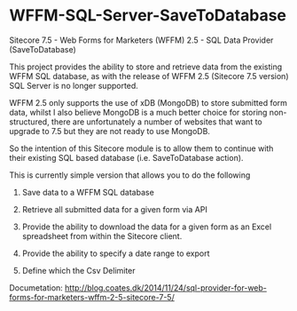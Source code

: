 WFFM-SQL-Server-SaveToDatabase
==============================

Sitecore 7.5 - Web Forms for Marketers (WFFM) 2.5 - SQL Data Provider (SaveToDatabase)

This project provides the ability to store and retrieve data from the existing WFFM SQL database, as with the release of WFFM 2.5 (Sitecore 7.5 version) SQL Server is no longer supported. 

WFFM 2.5 only supports the use of xDB (MongoDB) to store submitted form data, whilst I also believe MongoDB is a much better choice for storing non-structured, there are unfortunately a number of websites that want to upgrade to 7.5 but they are not ready to use MongoDB.

So the intention of this Sitecore module is to allow them to continue with their existing SQL based database (i.e. SaveToDatabase action).

This is currently simple version that allows you to do the following

1)	Save data to a WFFM SQL database

2)	Retrieve all submitted data for a given form via API

3)  Provide the ability to download the data for a given form as an Excel spreadsheet from within the Sitecore client.

4)  Provide the ability to specify a date range to export

5)  Define which the Csv Delimiter 

Documetation: http://blog.coates.dk/2014/11/24/sql-provider-for-web-forms-for-marketers-wffm-2-5-sitecore-7-5/



